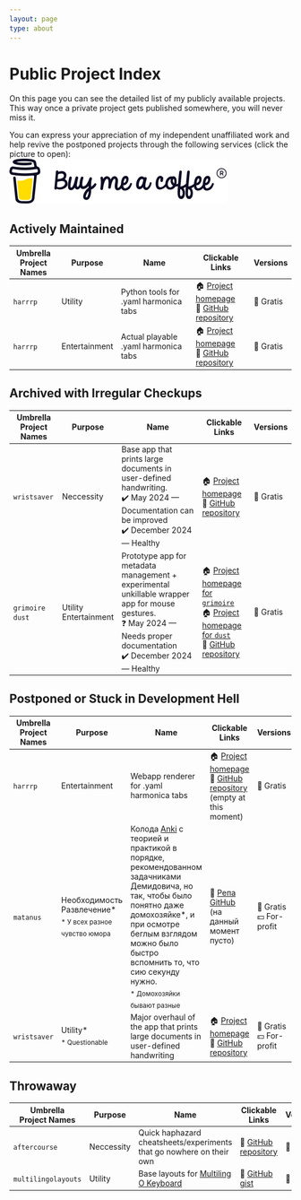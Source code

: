 ```yaml
---
layout: page
type: about
---
```


# Public Project Index

On this page you can see the detailed list of my publicly available projects. This way once a private project gets published somewhere, you will never miss it.

You can express your appreciation of my independent unaffiliated work and help revive the postponed projects through the following services (click the picture to open):
<br><a href="https://buymeacoffee.com/aggressive_developer" alt="Buy me a coffee">![image](/assets/images/bmc-brand-logo.svg)</a>

## Actively Maintained

| Umbrella<br>Project Names | Purpose | Name | Clickable Links | Versions |
| --- | --- | --- | --- | --- |
| `harrrp` | Utility | Python tools for .yaml harmonica tabs | 🏠 [Project homepage](https://gggrv.github.io/something/2022/03/22/devinfo-harrrp/)<br>📝 [GitHub repository](https://github.com/gggrv/harrrp_tab_tools) | 🎁 Gratis |
| `harrrp` | Entertainment | Actual playable .yaml harmonica tabs | 🏠 [Project homepage](https://gggrv.github.io/something/2022/03/22/devinfo-harrrp/)<br>📝 [GitHub repository](https://github.com/gggrv/harrrp_tabs) | 🎁 Gratis |

## Archived with Irregular Checkups

| Umbrella<br>Project Names | Purpose | Name | Clickable Links | Versions |
| --- | ---  | --- | --- | --- |
| `wristsaver` | Neccessity | Base app that prints large documents in user-defined handwriting.<br>✔️ May 2024 — Documentation can be improved<br>✔️ December 2024 — Healthy | 🏠 [Project homepage](https://gggrv.github.io/something/2022/05/17/devinfo-wristsaver/)<br>📝 [GitHub repository](https://github.com/gggrv/edu_archive_wristsaver_v5.5) | 🎁 Gratis |
| `grimoire`<br>`dust`| Utility<br>Entertainment | Prototype app for metadata management + experimental unkillable wrapper app for mouse gestures.<br>❓ May 2024 — Needs proper documentation<br>✔️ December 2024 — Healthy | 🏠 [Project homepage for `grimoire`](https://gggrv.github.io/something/2024/12/09/devinfo-grimoire/)<br>🏠 [Project homepage for `dust`](https://gggrv.github.io/something/2022/05/17/devinfo-dust/)<br>📝 [GitHub repository](https://github.com/gggrv/edu_archive_dust_v5) | 🎁 Gratis |

## Postponed or Stuck in Development Hell

| Umbrella<br>Project Names | Purpose | Name | Clickable Links | Versions |
| --- | --- | --- | --- | --- |
| `harrrp` | Entertainment | Webapp renderer for .yaml harmonica tabs | 🏠 [Project homepage](https://gggrv.github.io/something/2022/03/22/devinfo-harrrp/)<br>📝 [GitHub repository](https://github.com/gggrv/harrrp_webapp_build) (empty at this moment) | 🎁 Gratis |
| `matanus` | Необходимость<br>Развлечение*<br><sub>* У всех разное чувство юмора</sub> | Колода [Anki](https://apps.ankiweb.net) с теорией и практикой в порядке, рекомендованном задачниками Демидовича, но так, чтобы было понятно даже домохозяйке*, и при осмотре беглым взглядом можно было быстро вспомнить то, что сию секунду нужно.<br><sub>* Домохозяйки бывают разные</sub> | 📝 [Репа GitHub](https://github.com/gggrv/matanus4profanusmanus) (на данный момент пусто) | 🎁 Gratis<br>💵 For-profit |
| `wristsaver` | Utility*<br><sub>* Questionable</sub> | Major overhaul of the app that prints large documents in user-defined handwriting | 🏠 [Project homepage](https://gggrv.github.io/something/2022/05/17/devinfo-wristsaver/)<br>📝 [GitHub repository](https://github.com/gggrv/wristsaver_append) | 🎁 Gratis<br>💵 For-profit |

## Throwaway

| Umbrella<br>Project Names | Purpose | Name | Clickable Links | Versions |
| --- | --- | --- | --- | --- |
| `aftercourse` | Neccessity | Quick haphazard cheatsheets/experiments that go nowhere on their own | 📝 [GitHub repository](https://github.com/gggrv/edu_archive_aftercourse) | 🎁 Gratis |
| `multilingolayouts` | Utility | Base layouts for [Multiling O Keyboard](https://play.google.com/store/apps/details?id=kl.ime.oh&hl=en-US) | 📝 [GitHub gist](https://gist.github.com/gggrv/5623b95143cbf1f615828840c5c33998) | 🎁 Gratis |

